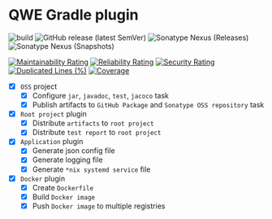 # QWE Gradle plugin

![build](https://github.com/topmo12/qwe-gradle-plugin/workflows/build-release/badge.svg?branch=main)
![GitHub release (latest SemVer)](https://img.shields.io/github/v/release/topmo12/qwe-gradle-plugin?sort=semver)
![Sonatype Nexus (Releases)](https://img.shields.io/nexus/r/io.github.zero88.qwe/qwe-gradle-plugin?server=https%3A%2F%2Foss.sonatype.org%2F)
![Sonatype Nexus (Snapshots)](https://img.shields.io/nexus/s/io.github.zero88.qwe/qwe-gradle-plugin?server=https%3A%2F%2Foss.sonatype.org%2F)

[![Maintainability Rating](https://sonarcloud.io/api/project_badges/measure?project=topmo12_qwe-gradle-plugin&metric=sqale_rating)](https://sonarcloud.io/dashboard?id=topmo12_qwe-gradle-plugin)
[![Reliability Rating](https://sonarcloud.io/api/project_badges/measure?project=topmo12_qwe-gradle-plugin&metric=reliability_rating)](https://sonarcloud.io/dashboard?id=topmo12_qwe-gradle-plugin)
[![Security Rating](https://sonarcloud.io/api/project_badges/measure?project=topmo12_qwe-gradle-plugin&metric=security_rating)](https://sonarcloud.io/dashboard?id=topmo12_qwe-gradle-plugin)
[![Duplicated Lines (%)](https://sonarcloud.io/api/project_badges/measure?project=topmo12_qwe-gradle-plugin&metric=duplicated_lines_density)](https://sonarcloud.io/dashboard?id=topmo12_qwe-gradle-plugin)
[![Coverage](https://sonarcloud.io/api/project_badges/measure?project=topmo12_qwe-gradle-plugin&metric=coverage)](https://sonarcloud.io/dashboard?id=topmo12_qwe-gradle-plugin)

- [x] `OSS` project
    - [x] Configure `jar`, `javadoc`, `test`, `jacoco` task
    - [x] Publish artifacts to `GitHub Package` and `Sonatype OSS repository` task
- [x] `Root project` plugin
    - [x] Distribute `artifacts` to `root project`
    - [x] Distribute `test report` to `root project`
- [x] `Application` plugin
    - [x] Generate json config file
    - [x] Generate logging file
    - [x] Generate `*nix systemd service` file
- [x] `Docker` plugin
    - [x] Create `Dockerfile`
    - [x] Build `Docker image`
    - [x] Push `Docker image` to multiple registries
